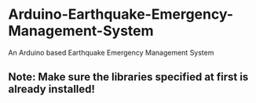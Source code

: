 # Arduino-Earthquake-Emergency-Management-System

An Arduino based Earthquake Emergency Management System

## Note: Make sure the libraries specified at first is already installed!
